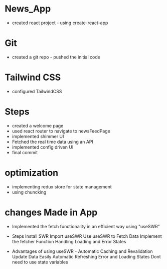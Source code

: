 # News_App
- created react project - using create-react-app

# Git 
- created a git repo - pushed the initial code 

# Tailwind CSS
- configured TailwindCSS

# Steps 
- created a welcome page
- used react router to navigate to newsFeedPage
- implemented shimmer UI
- Fetched the real time data using an API 
- implemented config driven UI
- final commit

# optimization 
- implementing redux store for state management
- using chuncking 



# changes Made in App 

- Implemented the fetch functionality in an efficient way using "useSWR"

- Steps 
   Install SWR
   Import useSWR
   Use useSWR to Fetch Data
   Implement the fetcher Function
   Handling Loading and Error States

- Advantages of using useSWR -
     Automatic Caching and Revalidation
     Update Data Easily
     Automatic Refreshing
     Error and Loading States
     Dont need to use state variables






